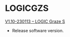 # LOGICGZS
 
[V1.10-230113 – LOGIC Graze S](https://github.com/CHAUVET-ILUMINARC/LOGICGZS/blob/527fc00fc8e3e95c42316304003b9af4b7a9ff0a/firmware/V1_10_230113_Logic%20GZS.zip)
- Release software version.
